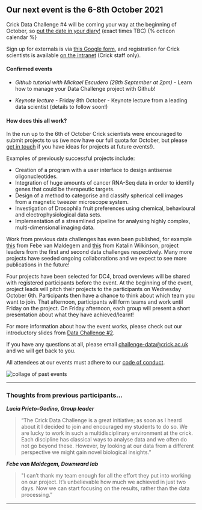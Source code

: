 ## Our next event is the 6-8th October 2021

Crick Data Challenge #4 will be coming your way at the beginning of October, so [put the date in your diary!](http://www.google.com/calendar/event?action=TEMPLATE&dates=20211006T090000Z%2F20211008T173000Z&text=Crick%20Data%20Challenge&location=Francis%20Crick%20Institute&details=Hackathon-style%20event%20fostering%20collaborations%20between%20wet%20lab%20biologists%20and%20data%20scientists.%20Hosted%20at%20the%20Francis%20Crick%20Institute.)  (exact times TBC) {% octicon calendar %}

Sign up for externals is via [this Google form](https://forms.gle/1iV2oGbvWZkVmYZw9), and registration for Crick scientists is available [on the intranet](https://intranet.crick.ac.uk/webform/crick-data-challenge-sign-form) (Crick staff only).

#### Confirmed events

* *Github tutorial with Mickael Escudero (28th September at 2pm)* - Learn how to manage your Data Challenge project with Github!

* *Keynote lecture* - Friday 8th October - Keynote lecture from a leading data scientist (details to follow soon!)

#### How does this all work?

In the run up to the 6th of October Crick scientists were encouraged to submit projects to us (we now have our full quota for October, but please [get in touch](mailto:challenge-data@crick.ac.uk) if you have ideas for projects at future events!). 

Examples of previously successful projects include:
* Creation of a program with a user interface to design antisense oligonucleotides.
* Integration of huge amounts of cancer RNA-Seq data in order to identify genes that could be therapeutic targets.
* Design of a method to categorise and classify spherical cell images from a magnetic tweezer microscope system.
* Investigation of Drosophila fruit preferences using chemical, behavioural and electrophysiological data sets.
* Implementation of a streamlined pipeline for analysing highly complex, multi-dimensional imaging data.

Work from previous data challenges has even been published, for example [this](https://www.researchsquare.com/article/rs-301541/v1) from Febe van Maldegem and [this](https://www.frontiersin.org/articles/10.3389/fimmu.2021.645446/full) from Katalin Wilkinson, project leaders from the first and second data challenges respectively. Many more projects have seeded ongoing collaborations and we expect to see more publications in the future!

Four projects have been selected for DC4, broad overviews will be shared with registered participants before the event. At the beginning of the event, project leads will pitch their projects to the participants on Wednesday October 6th. Participants then have a chance to think about which team you want to join. That afternoon, participants will form teams and work until Friday on the project. On Friday afternoon, each group will present a short presentation about what they have achieved/learnt!

For more information about how the event works, please check out our introductory slides from [Data Challenge #2](https://docs.google.com/presentation/d/1Ey5_b0nZZoQQO_7Mdljbz7ckRt1TbFOYxzhY6hWwFMc/edit?usp=sharing).

If you have any questions at all, please email [challenge-data@crick.ac.uk](mailto:challenge-data@crick.ac.uk) and we will get back to you.

All attendees at our events must adhere to our [code of conduct](code-of-conduct.md).

![collage of past events](images/image1.png)

---

### Thoughts from previous participants...
 

**_Lucia Prieto-Godino, Group leader_**

>“The Crick Data Challenge is a great initiative; as soon as I heard about it I decided to join and encouraged my students to do so. We are lucky to work in such a multidisciplinary environment at the crick. Each discipline has classical ways to analyse data and we often do not go beyond these. However, by looking at our data from a different perspective we might gain novel biological insights.”

**_Febe van Maldegem, Downward lab_**

>"I can’t thank my team enough for all the effort they put into working on our project. It’s unbelievable how much we achieved in just two days. Now we can start focusing on the results, rather than the data processing.”

---



